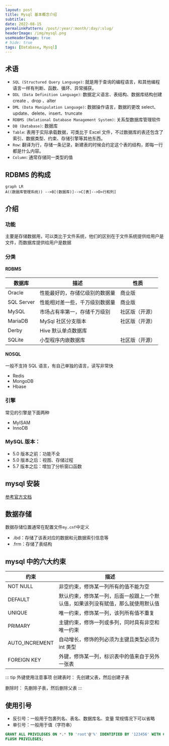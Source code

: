 ```yaml
---
layout: post
title: Mysql 基本概念介绍
subtitle:
date: 2022-08-15
permalinkPattern: /post/:year/:month/:day/:slug/
headerImage: /img/mysql.png
useHeaderImage: true
# hide: true
tags: [Database, Mysql]
---
```


## 术语

- `SQL (Structured Query Language)`: 就是用于查询的编程语言，和其他编程语言一样有判断、函数、循环、异常捕获。
- `DDL (Data Definition Language)`: 数据定义语言、表结构、数据库结构创建
  create 、drop 、alter
- `DML (Data Manipulation Language)`: 数据操作语言，数据的更改
  select、update、delete、insert、truncate
- `RDBMS (Relational Database Management System)`: 关系型数据库管理软件
- `DB (Database)`: 数据库
- `Table`: 表用于实际承载数据，可类比于 Excel 文件，不过数据库的表还包含了索引、数据类型、约束、存储引擎等其他东西。
- `Row`: 翻译为行，存储一条记录，新建表的时候会约定这个表的结构，即每一行都是什么内容。
- `Column`: 通常存储同一类型的值

## RDBMS 的构成

```mermaid
graph LR
A((数据库管理系统)) -->B[(数据库)]-->C[表]-->D>行和列]
```

## 介绍

### 功能

主要是存储数据用，可以类比于文件系统，他们的区别在于文件系统提供给用户是文件，而数据库提供给用户是数据

### 分类

#### RDBMS

| 数据库     | 描述                           | 性质           |
| ---------- | ------------------------------ | -------------- |
| Oracle     | 性能最好的，存储亿级别的数据量 | 商业版         |
| SQL Server | 性能相对差一些，千万级别数据量 | 商业版         |
| MySQL      | 市场占有率第一，存储千万级别   | 社区版（开源） |
| MariaDB    | MySql 社区分支版本             | 社区版（开源） |
| Derby      | Hive 默认单点数据库            |
| SQLite     | 小型程序内嵌数据库             | 社区版（开源） |

#### NOSQL

一般不支持 SQL 语言，有自己单独的语言，读写非常快

- Redis
- MongoDB
- Hbase

### 引擎

常见的引擎是下面两种

- MyISAM
- InnoDB

### MySQL 版本：

- 5.0 版本之前：功能不全
- 5.0 版本之后：视图、存储过程
- 5.7 版本之后：增加了分析窗口函数

## mysql 安装

[参考官方文档](https://dev.mysql.com/doc/refman/5.7/en/)

## 数据存储

数据存储位置通常在配置文件`my.cnf`中定义

- .ibd：存储了该表对应的数据和元数据索引信息等
- .frm：存储了表结构

## mysql 中的六大约束

| 约束           | 描述                                                                             |
| -------------- | -------------------------------------------------------------------------------- |
| NOT NULL       | 非空约束，修饰某一列所有的值不能为空                                             |
| DEFAULT        | 默认约束，修饰某一列，后面一般跟上一个默认值，如果该列没有赋值，那么就使用默认值 |
| UNIQUE         | 唯一约束，修饰某一列，该列所有值不重复                                           |
| PRIMARY        | 主键约束，修饰一列或多列，同时具有非空和唯一约束                                 |
| AUTO_INCREMENT | 自动增长，修饰的列必须为主键且类型必须为 int 类型                                |
| FOREIGN KEY    | 外键，修饰某一列，标识表中的值来自于另外一张表                                   |

::: tip 外键使用注意事项
创建表时：
先创建父表，然后创建子表

删除时：
先删除子表，然后删除父表
:::

## 使用引号

- 反引号：一般用于包裹列名、表名、数据库名、变量
  常规情况下可以省略
- 单引号：一般用于值（字符串）

```sql
GRANT ALL PRIVILEGES ON *.* TO 'root'@'%' IDENTIFIED BY '123456' WITH GRANT OPTION;
FLUSH PRIVILEGES;
```
